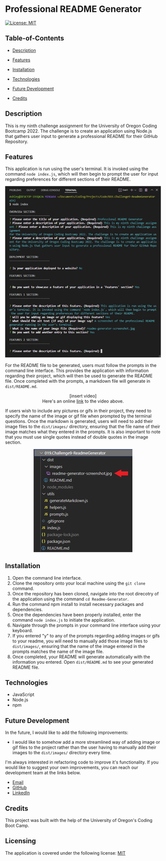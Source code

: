 # Professional README Generator

[![License: MIT](https://img.shields.io/badge/License-MIT-yellow.svg)](https://opensource.org/licenses/MIT)

## Table-of-Contents

- [Description](#description)

- [Features](#features)
- [Installation](#installation)
- [Technologies](#technologies)
- [Future Development](#future-development)
- [Credits](#credits)

## Description

This is my ninth challenge assignment for the University of Oregon Coding Bootcamp 2022. The challenge is to create an application using Node.js that gathers user input to generate a professional README for their GitHub Repository.

## Features

This application is run using the user's terminal. It is invoked using the command `node index.js`, which will then begin to prompt the user for input regarding preferences for different sections of their README.

<p align="center">
<img alt="A screenshot of the professional README generator running in the user's terminal." src="./images/readme-generator-screenshot.jpg"/>
</p>

For the README file to be generated, users must follow the prompts in the command line interface. This provides the application with information regarding their project, which will then be used to generate the README file. Once completed with the prompts, a markdown file will generate in `dist/README.md`.

<p align="center">
[insert video]
<br>Here's an online <a href="https://drive.google.com/file/d/1sM7Iofh1z9Sq8Fl-C-DVO_5obSD6HvQg/view" target="_blank">link</a> to the video above.
</p>

If users wish to include any pictures or gifs in their project, they need to specify the name of the image or gif file when prompted by the terminal questions. Once the markdown is generated, users will need to add their image files to the `dist/images/` directory, ensuring that the file name of their image matches what they entered in the prompts. It is also important to note that you must use single quotes instead of double quotes in the image section.

<p align="center">
<img alt="A screenshot showing where to include the image files in the 'dist/images/' directory." src="./images/readme-generator-image-screenshot.jpg"/>
</p>

## Installation

1. Open the command line interface.
2. Clone the repository onto your local machine using the `git clone` command.
3. Once the repository has been cloned, navigate into the root direcotry of the application using the command `cd Readme-Generator`.
4. Run the command npm install to install necessary packages and dependencies.
5. Once the dependencies have been properly installed, enter the command `node index.js` to initiate the application.
6. Navigate through the prompts in your command line interface using your keyboard.
7. If you entered "y" to any of the prompts regarding adding images or gifs to your readme, you will need to manually add those image files to `dist/images/`, ensuring that the name of the image entered in the prompts matches the name of the image file.
8. Once completed, your README will generate automatically with the information you entered. Open `dist/README.md` to see your generated README file.

## Technologies

- JavaScript
- Node.js
- npm

## Future Development

In the future, I would like to add the following improvements:

- I would like to somehow add a more streamlined way of adding image or gif files to the project rather than the user having to manually add their images to the `dist/images/` directory every time.

I'm always interested in refactoring code to improve it's functionality. If you would like to suggest your own improvements, you can reach our development team at the links below.

- <a href="mailto:ashlynn4567@gmail.com">Email</a>
- <a href="https://github.com/ashlynn4567">GitHub</a>
- <a href="www.linkedin.com/in/Ashley-Lynn-Smith">LinkedIn</a>

## Credits

This project was built with the help of the University of Oregon's Coding Boot Camp.

## Licensing

The application is covered under the following license: [MIT](https://opensource.org/licenses/MIT)
